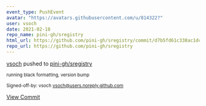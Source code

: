 ```yaml
---
event_type: PushEvent
avatar: "https://avatars.githubusercontent.com/u/814322?"
user: vsoch
date: 2021-02-18
repo_name: pini-gh/sregistry
html_url: https://github.com/pini-gh/sregistry/commit/d7b5fd61c338ac1dca47dbc9ca2c5326f898e87b
repo_url: https://github.com/pini-gh/sregistry
---
```


<a href='https://github.com/vsoch' target='_blank'>vsoch</a> pushed to <a href='https://github.com/pini-gh/sregistry' target='_blank'>pini-gh/sregistry</a>

<small>running black formatting, version bump

Signed-off-by: vsoch <vsoch@users.noreply.github.com></small>

<a href='https://github.com/pini-gh/sregistry/commit/d7b5fd61c338ac1dca47dbc9ca2c5326f898e87b' target='_blank'>View Commit</a>